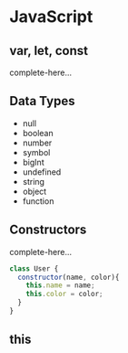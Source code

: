 # JavaScript

## var, let, const
complete-here...

## Data Types
- null
- boolean
- number
- symbol
- bigInt
- undefined
- string
- object
- function

## Constructors
complete-here...

```javascript
class User {
  constructor(name, color){
    this.name = name;
    this.color = color;
  }
}
```

## this
